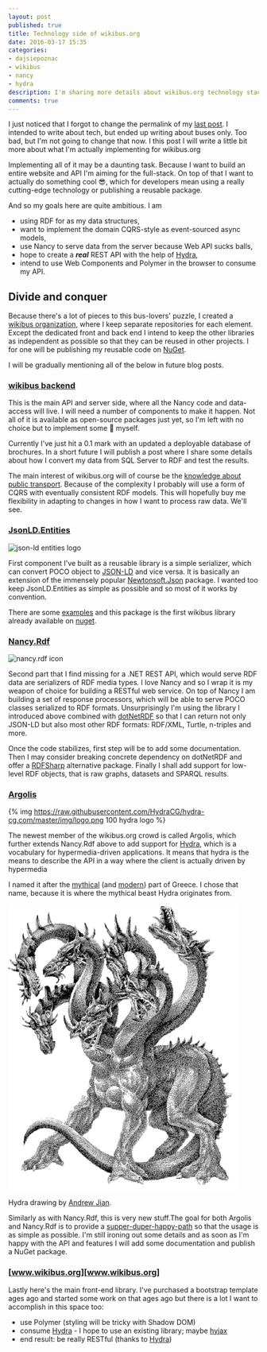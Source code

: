```yaml
---
layout: post
published: true
title: Technology side of wikibus.org
date: 2016-03-17 15:35
categories:
- dajsiepoznac
- wikibus
- nancy
- hydra
description: I'm sharing more details about wikibus.org technology stack and my plans
comments: true
---
```


I just noticed that I forgot to change the permalink of my [last post](/blog/2016/03/wikibus-technology-details/). I intended to write about tech, but ended up writing
about buses only. Too bad, but I'm not going to change that now. I this post I will write a little bit more about what
I'm actually implementing for wikibus.org

<!--more-->

Implementing all of it may be a daunting task. Because I want to build an entire website and API I'm aiming for the 
full-stack. On top of that I want to actually do something cool :sunglasses:, which for developers mean using a really
cutting-edge technology or publishing a reusable package. 

And so my goals here are quite ambitious. I am
 
* using RDF for as my data structures, 
* want to implement the domain CQRS-style as event-sourced async models,
* use Nancy to serve data from the server because Web API sucks balls,
* hope to create a ***real*** REST API with the help of [Hydra][hydra],
* intend to use Web Components and Polymer in the browser to consume my API.

## Divide and conquer

Because there's a lot of pieces to this bus-lovers' puzzle, I created a [wikibus organization][wikibus-gh], where I keep
separate repositories for each element. Except the dedicated front and back end I intend to keep the other libraries as
independent as possible so that they can be reused in other projects. I for one will be publishing my reusable code on
[NuGet](http://nuget.org).

I will be gradually mentioning all of the below in future blog posts.

### [wikibus backend][back]

This is the main API and server side, where all the Nancy code and data-access will live. I will need a number of components 
to make it happen. Not all of it is available as open-source packages just yet, so I'm left with no choice but to implement
some :shit: myself.

Currently I've just hit a 0.1 mark with an updated a deployable database of brochures. In a short future I will publish
a post where I share some details about how I convert my data from SQL Server to RDF and test the results.

The main interest of wikibus.org will of course be the [knowledge about public transport][bus-post]. Because of the complexity 
I probably will use a form of CQRS with eventually consistent RDF models. This will hopefully buy me flexibility in adapting to
changes in how I want to process raw data. We'll see.

### [JsonLD.Entities][JsonLD.Entities]

![json-ld entities logo](https://raw.githubusercontent.com/wikibus/JsonLD.Entities/master/assets/icon.png)

First component I've built as a reusable library is a simple serializer, which can convert POCO object to [JSON-LD][jld]
and vice versa. It is basically an extension of the immensely popular [Newtonsoft.Json][Newtonsoft.Json] package. I wanted
too keep JsonLD.Entities as simple as possible and so most of it works by convention.
 
There are some [examples](https://github.com/wikibus/JsonLD.Entities/tree/master/src/Documentation) and this package is
the first wikibus library already available on [nuget](https://www.nuget.org/packages/JsonLd.Entities/).

### [Nancy.Rdf][nancy-rdf]

![nancy.rdf icon](https://raw.githubusercontent.com/wikibus/Nancy.Rdf/master/assets/icon_21532.png)

Second part that I find missing for a .NET REST API, which would serve RDF data are serializers of RDF media types. I love
Nancy and so I wrap it is my weapon of choice for building a RESTful web service. On top of Nancy I am building a set of
response processors, which will be able to serve POCO classes serialized to RDF formats. Unsurprisingly I'm using the
library I introduced above combined with [dotNetRDF](http://dotnetrdf.org) so that I can return not only JSON-LD but also
most other RDF formats: RDF/XML, Turtle, n-triples and more.
 
Once the code stabilizes, first step will be to add some documentation. Then I may consider breaking concrete dependency
on dotNetRDF and offer a [RDFSharp][SharpRDF] alternative package. Finally I shall add support for low-level RDF objects,
that is raw graphs, datasets and SPARQL results.

### [Argolis][argolis]

{% img https://raw.githubusercontent.com/HydraCG/hydra-cg.com/master/img/logo.png 100 hydra logo %}

The newest member of the wikibus.org crowd is called Argolis, which further extends Nancy.Rdf above to add support for
[Hydra][hydra], which is a vocabulary for hypermedia-driven applications. It means that hydra is the means to describe
the API in a way where the client is actually driven by hypermedia

I named it after the [mythical][argolis-old] (and [modern][argolis-modern]) part of Greece. I chose that name, because it
is where the mythical beast Hydra originates from.

![Hydra drawing by Andrew Jian](/uploads/2016/03/hydra.gif)

Hydra drawing by [Andrew Jian](https://www.flickr.com/photos/andrew_jian/).


Similarly as with Nancy.Rdf, this is very new stuff.The goal for both Argolis and Nancy.Rdf is to provide a 
[supper-duper-happy-path][sdhp] so that the usage is as simple as possible. I'm still ironing out some details and as soon 
as I'm happy with the API and features I will add some documentation and publish a NuGet package. 

### [www.wikibus.org][www.wikibus.org]

Lastly here's the main front-end library. I've purchased a bootstrap template ages ago and started some work on that ages
ago but there is a lot I want to accomplish in this space too:

* use Polymer (styling will be tricky with Shadow DOM)
* consume [Hydra][hydra] - I hope to use an existing library; maybe [hyjax](https://github.com/n-fuse/hyjax)
* end result: be really RESTful (thanks to [Hydra][hydra])

[hydra]: http://hydra-cg.com
[wikibus-gh]: http://github.com/wikibus
[back]: http://github.com/wikibus/wikibus-backend
[www.wikibus.org]: http://github.com/wikibus/www.wikibus.org
[JsonLD.Entities]: http://github.com/wikibus/JsonLD.Entities
[bus-post]: /2016/03/wikibus-technology-details/
[jld]: http://json-ld.org
[Newtonsoft.Json]: http://json.net
[nancy-rdf]: http://github.com/wikibus/nancy.rdf
[SharpRDF]: https://rdfsharp.codeplex.com/
[argolis]: http://github.com/wikibus/Argolis
[argolis-modern]: https://en.wikipedia.org/wiki/Argolis
[argolis-old]: https://en.wikipedia.org/wiki/Regions_of_ancient_Greece#Argolis
[sdhp]: https://github.com/NancyFx/Nancy/wiki/Introduction#the-super-duper-happy-path